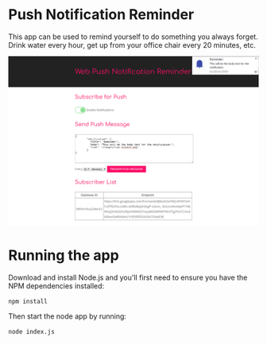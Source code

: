 # Push Notification Reminder
This app can be used to remind yourself to do something you always forget. Drink water every hour, get up from your office chair every 20 minutes, etc.

![alt text](https://raw.githubusercontent.com/roshin8/Push-Notification-Reminder/Dev/Screenshot.png)

# Running the app

Download and install Node.js and  you'll first need to ensure you have the NPM dependencies installed:

    npm install

Then start the node app by running:

    node index.js
